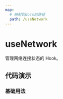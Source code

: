 ```yaml
---
map:
  # 映射到docs的路径
  path: /useNetwork
---
```


# useNetwork

管理网络连接状态的 Hook。

## 代码演示

### 基础用法

<demo src="./demo/demo.vue"
  language="vue"
  title="基本用法"
  desc="返回网络状态信息">
</demo>

